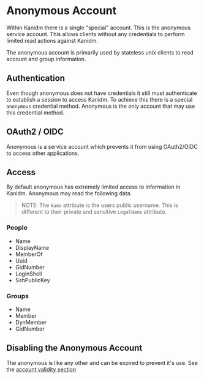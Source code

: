 # Anonymous Account

Within Kanidm there is a single "special" account. This is the anonymous service account. This
allows clients without any credentials to perform limited read actions against Kanidm.

The anonymous account is primarily used by stateless unix clients to read account and group
information.

## Authentication

Even though anonymous does not have credentials it still must authenticate to establish a session to
access Kanidm. To achieve this there is a special `anonymous` credential method. Anonymous is the
only account that may use this credential method.

## OAuth2 / OIDC

Anonymous is a service account which prevents it from using OAuth2/OIDC to access other
applications.

## Access

By default anonymous has extremely limited access to information in Kanidm. Anonymous may read the
following data.

> NOTE: The `Name` attribute is the users public username. This is different to their private and
> sensitive `LegalName` attribute.

### People

- Name
- DisplayName
- MemberOf
- Uuid
- GidNumber
- LoginShell
- SshPublicKey

### Groups

- Name
- Member
- DynMember
- GidNumber

## Disabling the Anonymous Account

The anonymous is like any other and can be expired to prevent it's use. See the
[account validity section](./people#account-validity)
